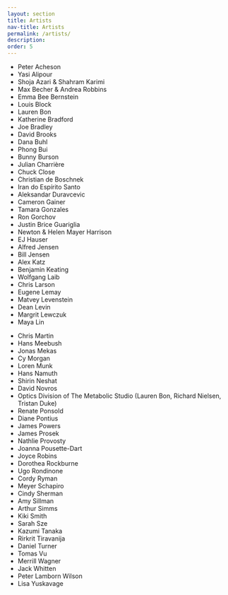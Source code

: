 ```yaml
---
layout: section
title: Artists
nav-title: Artists
permalink: /artists/
description:
order: 5
---
```


<div class="grid-container padding-0">
  <div class="grid-row grid-gap-3">
    <div class="grid-col-6 tablet:grid-col-4">
      <ul class="add-list-reset">
        <li>Peter Acheson</li>
        <li>Yasi Alipour</li>
        <li>Shoja Azari & Shahram Karimi</li>
        <li>Max Becher & Andrea Robbins</li>
        <li>Emma Bee Bernstein</li>
        <li>Louis Block</li>
        <li>Lauren Bon</li>
        <li>Katherine Bradford</li>
        <li>Joe Bradley</li>
        <li>David Brooks</li>
        <li>Dana Buhl</li>
        <li>Phong Bui</li>
        <li>Bunny Burson</li>
        <li>Julian Charrière</li>
        <li>Chuck Close</li>
        <li>Christian de Boschnek</li>
        <li>Iran do Espírito Santo</li>
        <li>Aleksandar Duravcevic</li>
        <li>Cameron Gainer</li>
        <li>Tamara Gonzales</li>
        <li>Ron Gorchov</li>
        <li>Justin Brice Guariglia</li>
        <li>Newton & Helen Mayer Harrison</li>
        <li>EJ Hauser</li>
        <li>Alfred Jensen</li>
        <li>Bill Jensen</li>
        <li>Alex Katz</li>
        <li>Benjamin Keating</li>
        <li>Wolfgang Laib</li>
        <li>Chris Larson</li>
        <li>Eugene Lemay</li>
        <li>Matvey Levenstein</li>
        <li>Dean Levin</li>
        <li>Margrit Lewczuk</li>
        <li>Maya Lin</li>
      </ul>
    </div>
    <div class="grid-col-6 tablet:grid-col-4">
      <ul class="add-list-reset">
        <li>Chris Martin</li>
        <li>Hans Meebush</li>
        <li>Jonas Mekas</li>
        <li>Cy Morgan</li>
        <li>Loren Munk</li>
        <li>Hans Namuth</li>
        <li>Shirin Neshat</li>
        <li>David Novros</li>
        <li>Optics Division of The Metabolic Studio (Lauren Bon, Richard Nielsen, Tristan Duke)</li>
        <li>Renate Ponsold</li>
        <li>Diane Pontius</li>
        <li>James Powers</li>
        <li>James Prosek</li>
        <li>Nathlie Provosty</li>
        <li>Joanna Pousette-Dart</li>
        <li>Joyce Robins</li>
        <li>Dorothea Rockburne</li>
        <li>Ugo Rondinone</li>
        <li>Cordy Ryman</li>
        <li>Meyer Schapiro</li>
        <li>Cindy Sherman</li>
        <li>Amy Sillman</li>
        <li>Arthur Simms</li>
        <li>Kiki Smith</li>
        <li>Sarah Sze</li>
        <li>Kazumi Tanaka</li>
        <li>Rirkrit Tiravanija</li>
        <li>Daniel Turner</li>
        <li>Tomas Vu</li>
        <li>Merrill Wagner</li>
        <li>Jack Whitten</li>
        <li>Peter Lamborn Wilson</li>
        <li>Lisa Yuskavage</li>
      </ul>
    </div>
  </div>
</div>
